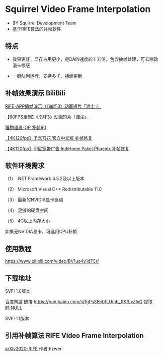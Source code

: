 # Squirrel Video Frame Interpolation
- BY Squirrel Development Team
- 基于RIFE算法的补帧软件

## 特点

- 效果更好，显存占用更小，是DAIN速度的十五倍，包含抽帧处理，可去除动漫卡顿感

- 一键队列运行，支持多卡，持续更新

## 补帧效果演示 BiliBili

[ RIFE-APP插帧演示（《崩坏3》动画短片「渡尘」）](https://www.bilibili.com/video/BV1fX4y1P7s3)

[【60FPS重制】《崩坏3》动画短片「渡尘」](https://www.bilibili.com/video/BV1rV411q7s4)

[ 猫物语黑-OP 补帧60](https://www.bilibili.com/video/BV11f4y1k7WW)

[【4K120fps】千恋万花 官方中文版 补帧修复](https://www.bilibili.com/video/BV1AT4y1P7kY)

[【4K120fps】印尼宽带广告 IndiHome Paket Phoenix 补帧修复](https://www.bilibili.com/video/BV1e54y1s7KP)


## 软件环境需求
（1） .NET Framework 4.5.2及以上版本

（2） Microsoft Visual C++ Redistributable 11.0

（3） 最新的NVIDIA显卡驱动

（4） 足够的硬盘空间

（5） 4G以上内存大小

如果无NVIDIA显卡，可选用CPU补帧

## 使用教程
https://www.bilibili.com/video/BV1uo4y1d7Cr/ 

## 下载地址

SVFI 1.0版本

百度网盘
链接:https://pan.baidu.com/s/1gPsSBcbfLUmb_RKfLxZIxQ
提取码:NULL

SVFI 1.1版本


## 引用补帧算法 RIFE Video Frame Interpolation

[arXiv2020-RIFE](https://github.com/hzwer/arXiv2020-RIFE)  作者:hzwer
